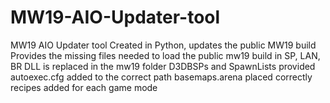 # MW19-AIO-Updater-tool
MW19 AIO Updater tool Created in Python, updates the public MW19 build 
Provides the missing files needed to load the public mw19 build in SP, LAN, BR
DLL is replaced in the mw19 folder
D3DBSPs and SpawnLists provided
autoexec.cfg added to the correct path
basemaps.arena placed correctly
recipes added for each game mode
